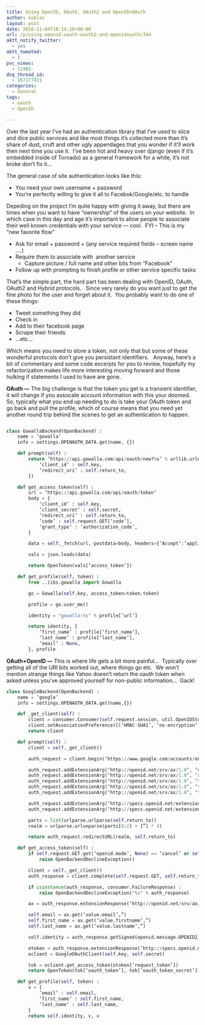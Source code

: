 ```yaml
---
title: Using OpenID, OAuth, OAuth2 and OpenID+OAuth
author: koblas
layout: post
date: 2010-11-04T18:14:16+00:00
url: /p/using-openid-oauth-oauth2-and-openidoauth/344
aktt_notify_twitter:
  - yes
aktt_tweeted:
  - 1
pvc_views:
  - 11965
dsq_thread_id:
  - 167177421
categories:
  - General
tags:
  - oauth
  - OpenID

---
```

Over the last year I&#8217;ve had an authentication library that I&#8217;ve used to slice and dice public services and like most things it&#8217;s collected more than it&#8217;s share of dust, cruft and other ugly appendages that you wonder if it&#8217;ll work then next time you use it.  I&#8217;ve been hot and heavy over django (even if it&#8217;s embedded inside of Tornado) as a general framework for a while, it&#8217;s not broke don&#8217;t fix it&#8230;

The general case of site authentication looks like this:

  * You need your own username + password
  * You&#8217;re perfectly willing to give it all to Facebok/Google/etc. to handle

Depeding on the project I&#8217;m quite happy with giving it away, but there are times when you want to have &#8220;ownership&#8221; of the users on your website.  In which case in this day and age it&#8217;s important to allow people to associate their well known credentials with your service &#8212; cool.  FYI &#8211; This is my &#8220;new favorite flow&#8221;

  * Ask for email + password + (any service required fields &#8211; screen name &#8230;.)
  * Require them to associate with  another service 
      * Capture picture / full name and other bits from &#8220;Facebook&#8221;
  * Follow up with prompting to finish profile or other service specific tasks

That&#8217;s the simple part, the hard part has been dealing with OpenID, OAuth, OAuth2 and Hybrid protocols.   Since very rarely do you want just to get the fine photo for the user and forget about it.  You probably want to do one of these things:

  * Tweet something they did
  * Check in
  * Add to their facebook page
  * Scrape their friends
  * &#8230;etc&#8230;

Which means you need to store a token, not only that but some of these wonderful protocols don&#8217;t give you persistant identifiers.   Anyway, here&#8217;s a bit of commentary and some code excerpts for you to review, hopefully my refactorization makes life more interesting moving forward and those hulking if statements I used to have are gone.

**OAuth &#8212;** The big challenge is that the token you get is a transient identifier, it will change if you assocate account information with this your doomed.   So, typically what you end up needing to do is take your OAuth token and go back and pull the profile, which of course means that you need yet another round trip behind the scenes to get an authentication to happen.

```python

class GowallaBackend(OpenBackend) :
    name = ‘gowalla’
    info = settings.OPENAUTH_DATA.get(name, {})

    def prompt(self) :
        return ‘https://api.gowalla.com/api/oauth/new?%s’ % urllib.urlencode({
            ‘client_id’ : self.key,
            ‘redirect_uri’ : self.return_to,
        })

    def get_access_token(self) :
        url = ‘https://api.gowalla.com/api/oauth/token’
        body = {
            ‘client_id’ : self.key,
            ‘client_secret’ : self.secret,
            ‘redirect_uri’ : self.return_to,
            ‘code’ : self.request.GET[‘code’],
            ‘grant_type’ : ‘authorization_code’,
        }

        data = self._fetch(url, postdata=body, headers={‘Accept’:’application/json’})

        vals = json.loads(data)

        return OpenToken(vals[‘access_token’])

    def get_profile(self, token) :
        from ..libs.gowalla import Gowalla

        go = Gowalla(self.key, access_token=token.token)

        profile = go.user_me()

        identity = "gowalla:%s" % profile[‘url’]

        return identity, {
            ‘first_name’ : profile[‘first_name’],
            ‘last_name’ : profile[‘last_name’],
            ’email’ : None,
        }, profile

```

**OAuth+OpenID &#8212;** This is where life gets a bit more painful&#8230;  Typically over getting all of the URI bits worked out, where things go etc.  We won&#8217;t mention strange things like Yahoo doesn&#8217;t return the oauth token when asked unless you&#8217;ve approved yourself for non-public information&#8230;  Gack!

```python
class GoogleBackend(OpenBackend) :
    name = ‘google’
    info = settings.OPENAUTH_DATA.get(name,{})

    def _get_client(self) :
        client = consumer.Consumer(self.request.session, util.OpenIDStore())
        client.setAssociationPreference([(‘HMAC-SHA1’, ‘no-encryption’)])
        return client

    def prompt(self) :
        client = self._get_client()

        auth_request = client.begin(‘https://www.google.com/accounts/o8/id’)

        auth_request.addExtensionArg(‘http://openid.net/srv/ax/1.0’, ‘mode’, ‘fetch_request’)
        auth_request.addExtensionArg(‘http://openid.net/srv/ax/1.0’, ‘required’, ’email,firstname,lastname’)
        auth_request.addExtensionArg(‘http://openid.net/srv/ax/1.0’, ‘type.email’, ‘http://schema.openid.net/contact/email’)
        auth_request.addExtensionArg(‘http://openid.net/srv/ax/1.0’, ‘type.firstname’, ‘http://axschema.org/namePerson/first’)
        auth_request.addExtensionArg(‘http://openid.net/srv/ax/1.0’, ‘type.lastname’, ‘http://axschema.org/namePerson/last’)

        auth_request.addExtensionArg(‘http://specs.openid.net/extensions/oauth/1.0’, ‘consumer’, self.key)
        auth_request.addExtensionArg(‘http://specs.openid.net/extensions/oauth/1.0’, ‘scope’, ‘http://www.google.com/m8/feeds’)

        parts = list(urlparse.urlparse(self.return_to))
        realm = urlparse.urlunparse(parts[0:2] + [”] * 4)

        return auth_request.redirectURL(realm, self.return_to)

    def get_access_token(self) :
        if self.request.GET.get(‘openid.mode’, None) == ‘cancel’ or self.request.GET.get(‘openid.mode’, None) != ‘id_res’ :
            raise OpenBackendDeclineException()

        client = self._get_client()
        auth_response = client.complete(self.request.GET, self.return_to)

        if isinstance(auth_response, consumer.FailureResponse) :
            raise OpenBackendDeclineException("%s" % auth_response)

        ax = auth_response.extensionResponse(‘http://openid.net/srv/ax/1.0’, True)

        self.email = ax.get(‘value.email’,”)
        self.first_name = ax.get(‘value.firstname’,”)
        self.last_name = ax.get(‘value.lastname’,”)

        self.identity = auth_response.getSigned(openid.message.OPENID2_NS, ‘identity’, None)

        otoken = auth_response.extensionResponse(‘http://specs.openid.net/extensions/oauth/1.0’, True)
        oclient = GoogleOAuthClient(self.key, self.secret)

        tok = oclient.get_access_token(otoken[‘request_token’])
        return OpenToken(tok[‘oauth_token’], tok[‘oauth_token_secret’])

    def get_profile(self, token) :
        v = {
            ’email’ : self.email,
            ‘first_name’ : self.first_name,
            ‘last_name’ : self.last_name,
        }
        return self.identity, v, v
```
